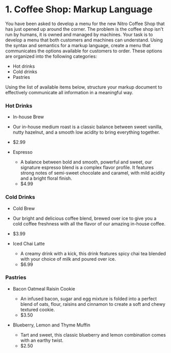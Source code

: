 # 1. Coffee Shop: Markup Language

You have been asked to develop a menu for the new Nitro Coffee Shop that has just opened up around the corner. The problem is the coffee shop isn't run by humans, it is owned and managed by machines. Your task is to develop a menu that both customers and machines can understand. Using the syntax and semantics for a markup language, create a menu that communicates the options available for customers to order. These options are organized into the following categories:

* Hot drinks
* Cold drinks
* Pastries

Using the list of available items below, structure your markup document to effectively communicate all information in a meaningful way.

### Hot Drinks
*  In-house Brew
  * Our in-house medium roast is a classic balance between sweet vanilla, nutty hazelnut, and a smooth low acidity to bring everything together.
  * $2.99
  
* Espresso
  - A balance between bold and smooth, powerful and sweet, our signature espresso blend is a complex flavor profile. It features strong notes of semi-sweet chocolate and caramel, with mild acidity and a bright floral finish.
  -  $4.99

### Cold Drinks
*  Cold Brew
  *  Our bright and delicious coffee blend, brewed over ice to give you a cold coffee freshness with all the flavor of our amazing in-house coffee.
  *  $3.99

* Iced Chai Latte
  * A creamy drink with a kick, this drink features spicy chai tea blended with your choice of milk and poured over ice.
  * $6.99

### Pastries
* Bacon Oatmeal Raisin Cookie
  * An infused bacon, sugar and egg mixture is folded into a perfect blend of oats, flour, raisins and cinnamon to create a soft and chewy textured cookie.
  * $3.50

* Blueberry, Lemon and Thyme Muffin
  * Tart and sweet, this classic blueberry and lemon combination comes with an earthy twist.
  * $2.50
